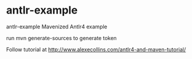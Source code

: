 # antlr-example
antlr-example
Mavenized Antlr4 example

run mvn generate-sources to generate token

Follow tutorial at http://www.alexecollins.com/antlr4-and-maven-tutorial/
